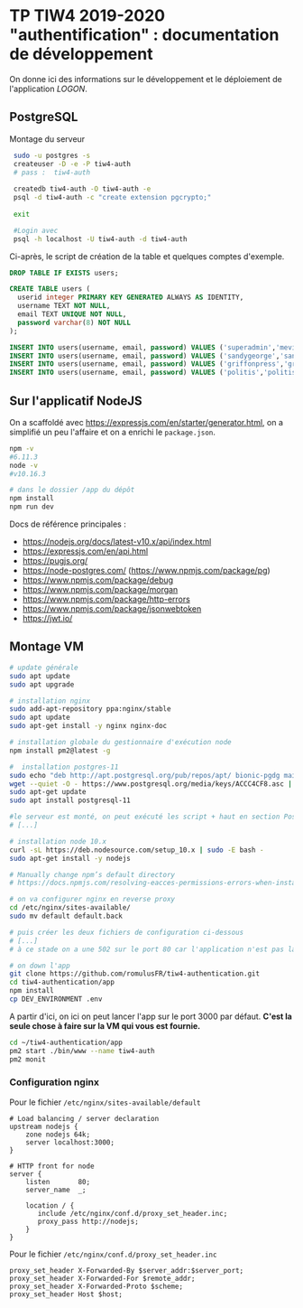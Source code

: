TP TIW4 2019-2020 "authentification" : documentation de développement
=====================================================================

On donne ici des informations sur le développement et le déploiement de l'application _LOGON_.


PostgreSQL
----------

Montage du serveur
 
```bash
 sudo -u postgres -s
 createuser -D -e -P tiw4-auth
 # pass :  tiw4-auth
 
 createdb tiw4-auth -O tiw4-auth -e
 psql -d tiw4-auth -c "create extension pgcrypto;"
 
 exit

 #Login avec 
 psql -h localhost -U tiw4-auth -d tiw4-auth
```
 
Ci-après, le script de création de la table et quelques comptes d'exemple.

```sql
DROP TABLE IF EXISTS users;

CREATE TABLE users (
  userid integer PRIMARY KEY GENERATED ALWAYS AS IDENTITY,
  username TEXT NOT NULL,
  email TEXT UNIQUE NOT NULL,
  password varchar(8) NOT NULL
);

INSERT INTO users(username, email, password) VALUES ('superadmin','mevin.kitnick@hotmail.com','iloveu');
INSERT INTO users(username, email, password) VALUES ('sandygeorge','sandy.george@hotmail.com','zuley03');
INSERT INTO users(username, email, password) VALUES ('griffonpress','griffonpress@gmail.com','Skylar7');
INSERT INTO users(username, email, password) VALUES ('politis','politis@hotmail.com','derby5');
```

Sur l'applicatif NodeJS
-----------------------

On a scaffoldé avec <https://expressjs.com/en/starter/generator.html>, on a simplifié un peu l'affaire et on a enrichi le `package.json`.

```bash
npm -v
#6.11.3
node -v
#v10.16.3

# dans le dossier /app du dépôt
npm install
npm run dev
```

Docs de référence principales :

* <https://nodejs.org/docs/latest-v10.x/api/index.html>
* <https://expressjs.com/en/api.html>
* <https://pugjs.org/>
* <https://node-postgres.com/> (<https://www.npmjs.com/package/pg>)
* <https://www.npmjs.com/package/debug>
* <https://www.npmjs.com/package/morgan>
* <https://www.npmjs.com/package/http-errors>
* <https://www.npmjs.com/package/jsonwebtoken>
* <https://jwt.io/>



Montage VM
----------

```bash
# update générale
sudo apt update
sudo apt upgrade

# installation nginx
sudo add-apt-repository ppa:nginx/stable
sudo apt update
sudo apt-get install -y nginx nginx-doc

# installation globale du gestionnaire d'exécution node
npm install pm2@latest -g

#  installation postgres-11
sudo echo "deb http://apt.postgresql.org/pub/repos/apt/ bionic-pgdg main" | sudo tee  /etc/apt/sources.list.d/pgdg.list > /dev/null
wget --quiet -O - https://www.postgresql.org/media/keys/ACCC4CF8.asc | sudo apt-key add -
sudo apt-get update
sudo apt install postgresql-11

#le serveur est monté, on peut exécuté les script + haut en section Postgres
# [...]

# installation node 10.x
curl -sL https://deb.nodesource.com/setup_10.x | sudo -E bash -  
sudo apt-get install -y nodejs  

# Manually change npm’s default directory
# https://docs.npmjs.com/resolving-eacces-permissions-errors-when-installing-packages-globally

# on va configurer nginx en reverse proxy
cd /etc/nginx/sites-available/
sudo mv default default.back

# puis créer les deux fichiers de configuration ci-dessous
# [...]
# à ce stade on a une 502 sur le port 80 car l'application n'est pas lancée

# on down l'app
git clone https://github.com/romulusFR/tiw4-authentication.git
cd tiw4-authentication/app
npm install
cp DEV_ENVIRONMENT .env
```

A partir d'ici, on ici on peut lancer l'app sur le port 3000 par défaut.
**C'est la seule chose à faire sur la VM qui vous est fournie.**

```bash
cd ~/tiw4-authentication/app
pm2 start ./bin/www --name tiw4-auth
pm2 monit
```

### Configuration nginx

Pour le fichier `/etc/nginx/sites-available/default`
```nginx
# Load balancing / server declaration
upstream nodejs {
    zone nodejs 64k;
    server localhost:3000;
}

# HTTP front for node
server {
    listen       80;
    server_name  _;

    location / {
       include /etc/nginx/conf.d/proxy_set_header.inc;
       proxy_pass http://nodejs;
    }
}
```

Pour le fichier `/etc/nginx/conf.d/proxy_set_header.inc`
```nginx
proxy_set_header X-Forwarded-By $server_addr:$server_port;
proxy_set_header X-Forwarded-For $remote_addr;
proxy_set_header X-Forwarded-Proto $scheme;
proxy_set_header Host $host;
```
